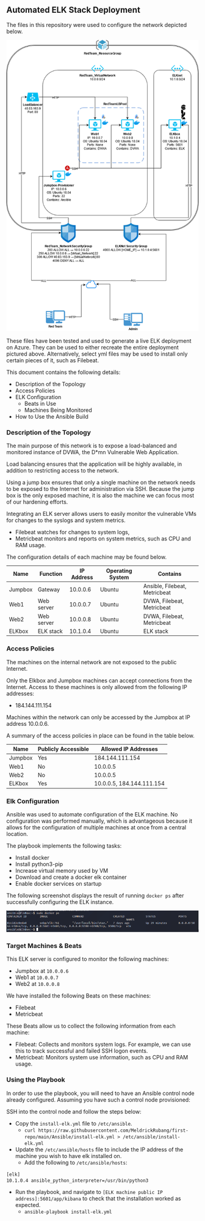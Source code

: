 ## Automated ELK Stack Deployment

The files in this repository were used to configure the network depicted below.

![ELK stack architecture diagram](Diagrams/ELK-stack-diagram.png)

These files have been tested and used to generate a live ELK deployment on Azure. They can be used to either recreate the entire deployment pictured above. Alternatively, select yml files may be used to install only certain pieces of it, such as Filebeat.

This document contains the following details:
- Description of the Topology
- Access Policies
- ELK Configuration
  - Beats in Use
  - Machines Being Monitored
- How to Use the Ansible Build


### Description of the Topology

The main purpose of this network is to expose a load-balanced and monitored instance of DVWA, the D*mn Vulnerable Web Application.

Load balancing ensures that the application will be highly available, in addition to restricting access to the network.

Using a jump box ensures that only a single machine on the network needs to be exposed to the Internet for administration via SSH. Because the jump box is the only exposed machine, it is also the machine we can focus most of our hardening efforts.

Integrating an ELK server allows users to easily monitor the vulnerable VMs for changes to the syslogs and system metrics.
- Filebeat watches for changes to system logs, 
- Metricbeat monitors and reports on system metrics, such as CPU and RAM usage.

The configuration details of each machine may be found below.

| Name     | Function   | IP Address | Operating System | Contains                      |
|----------|------------|------------|------------------|-------------------------------|
| Jumpbox  | Gateway    | 10.0.0.6   | Ubuntu           | Ansible, Filebeat, Metricbeat |
| Web1     | Web server | 10.0.0.7   | Ubuntu           | DVWA, Filebeat, Metricbeat    |
| Web2     | Web server | 10.0.0.8   | Ubuntu           | DVWA, Filebeat, Metricbeat    |
| ELKbox   | ELK stack  | 10.1.0.4   | Ubuntu           | ELK stack                     |

### Access Policies

The machines on the internal network are not exposed to the public Internet. 

Only the Elkbox and Jumpbox machines can accept connections from the Internet. Access to these machines is only allowed from the following IP addresses:
- 184.144.111.154

Machines within the network can only be accessed by the Jumpbox at IP address 10.0.0.6.

A summary of the access policies in place can be found in the table below.

| Name    | Publicly Accessible | Allowed IP Addresses      |
|---------|---------------------|---------------------------|
| Jumpbox | Yes                 | 184.144.111.154           |
| Web1    | No                  | 10.0.0.5                  |
| Web2    | No                  | 10.0.0.5                  |
| ELKbox  | Yes                 | 10.0.0.5, 184.144.111.154 |

### Elk Configuration

Ansible was used to automate configuration of the ELK machine. No configuration was performed manually, which is advantageous because it allows for the configuration of multiple machines at once from a central location.

The playbook implements the following tasks:
- Install docker
- Install python3-pip
- Increase virtual memory used by VM
- Download and create a docker elk container
- Enable docker services on startup

The following screenshot displays the result of running `docker ps` after successfully configuring the ELK instance.

![docker output](Images/docker_ps_output.png)

### Target Machines & Beats
This ELK server is configured to monitor the following machines:
- Jumpbox at `10.0.0.6`
- Web1 at `10.0.0.7`
- Web2 at `10.0.0.8`

We have installed the following Beats on these machines:
- Filebeat
- Metricbeat

These Beats allow us to collect the following information from each machine:
- Filebeat: Collects and monitors system logs. For example, we can use this to track successful and failed SSH logon events.
- Metricbeat: Monitors system use information, such as CPU and RAM usage.

### Using the Playbook
In order to use the playbook, you will need to have an Ansible control node already configured. Assuming you have such a control node provisioned: 

SSH into the control node and follow the steps below:
- Copy the `install-elk.yml` file to `/etc/ansible`.
  - `curl https://raw.githubusercontent.com/MeldrickRubang/first-repo/main/Ansible/install-elk.yml > /etc/ansible/install-elk.yml`
- Update the `/etc/ansible/hosts` file to include the IP address of the machine you wish to have elk installed on.
  - Add the following to `/etc/ansible/hosts`:
```
[elk]
10.1.0.4 ansible_python_interpreter=/usr/bin/python3
```
- Run the playbook, and navigate to `[ELK machine public IP address]:5601/app/kibana` to check that the installation worked as expected.
  - `ansible-playbook install-elk.yml`